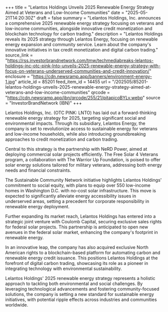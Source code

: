 +++
title = "Lelantos Holdings Unveils 2025 Renewable Energy Strategy Aimed at Veterans and Low-Income Communities"
date = "2025-05-21T14:20:30Z"
draft = false
summary = "Lelantos Holdings, Inc. announces a comprehensive 2025 renewable energy strategy focusing on veterans and low-income communities, alongside innovative credit monetization and blockchain technology for carbon trading."
description = "Lelantos Holdings reveals its 2025 strategy through Lelantos Energy, focusing on renewable energy expansion and community service. Learn about the company's innovative initiatives in tax credit monetization and digital carbon trading."
source_link = "https://rss.investorbrandnetwork.com/tmw/techmediabreaks-lelantos-holdings-inc-otc-pink-lnto-unveils-2025-renewable-energy-strategy-with-focus-on-veterans-underserved-communities-and-credit-innovation/"
enclosure = "https://cdn.newsramp.app/banners/environment-energy-1.jpg"
article_id = 85201
feed_item_id = 14455
url = "/202505/85201-lelantos-holdings-unveils-2025-renewable-energy-strategy-aimed-at-veterans-and-low-income-communities"
qrcode = "https://cdn.newsramp.app/ibn/qrcode/255/21/pitapicoBYLv.webp"
source = "InvestorBrandNetwork (IBN)"
+++

<p>Lelantos Holdings, Inc. (OTC PINK: LNTO) has laid out a forward-thinking renewable energy strategy for 2025, targeting significant social and environmental impacts. Through its subsidiary, Lelantos Energy, the company is set to revolutionize access to sustainable energy for veterans and low-income households, while also introducing groundbreaking approaches to credit monetization and carbon trading.</p><p>Central to this strategy is the partnership with NeRD Power, aimed at deploying commercial solar projects efficiently. The Free Solar 4 Veterans program, a collaboration with The Warrior Up Foundation, is poised to offer solar energy solutions tailored for military veterans, addressing both energy needs and financial constraints.</p><p>The Sustainable Community Network initiative highlights Lelantos Holdings' commitment to social equity, with plans to equip over 550 low-income homes in Washington D.C. with no-cost solar infrastructure. This move is expected to significantly alleviate energy accessibility issues in underserved areas, setting a precedent for corporate responsibility in renewable energy deployment.</p><p>Further expanding its market reach, Lelantos Holdings has entered into a strategic joint venture with Coulomb Capital, securing exclusive sales rights for federal solar projects. This partnership is anticipated to open new avenues in the federal solar market, enhancing the company's footprint in renewable energy.</p><p>In an innovative leap, the company has also acquired exclusive North American rights to a blockchain-based platform for automating carbon and renewable energy credit issuance. This positions Lelantos Holdings at the forefront of digital carbon trading, showcasing its role as a pioneer in integrating technology with environmental sustainability.</p><p>Lelantos Holdings' 2025 renewable energy strategy represents a holistic approach to tackling both environmental and social challenges. By leveraging technological advancements and fostering community-focused solutions, the company is setting a new standard for sustainable energy initiatives, with potential ripple effects across industries and communities worldwide.</p>